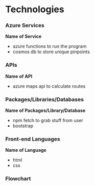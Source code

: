 # Technologies

### Azure Services

**Name of Service**
- azure functions to run the program
- cosmos db to store unique pinpoints

### APIs

**Name of API**
- azure maps api to calculate routes

### Packages/Libraries/Databases

**Name of Packages/Library/Database**
- npm fetch to grab stuff from user
- bootstrap 


### Front-end Languages

**Name of Language**
- html
- css

### Flowchart

